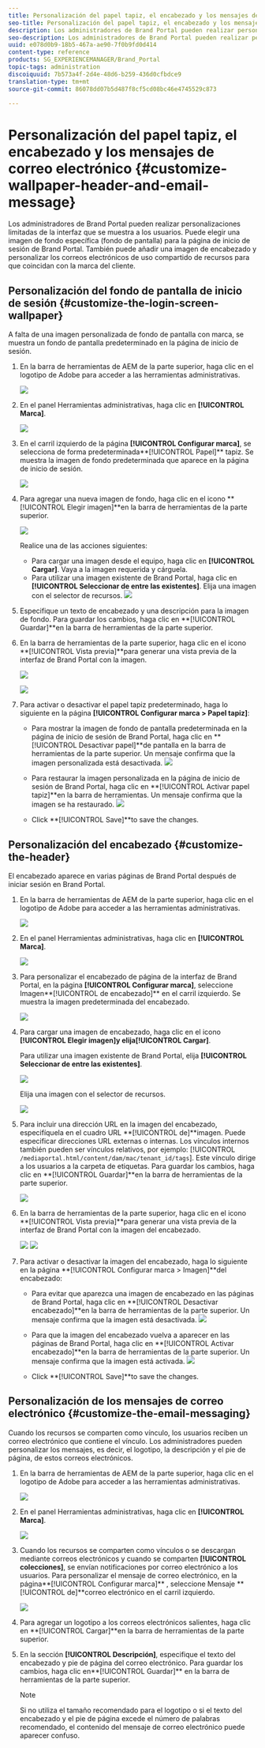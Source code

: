 ```yaml
---
title: Personalización del papel tapiz, el encabezado y los mensajes de correo electrónico
seo-title: Personalización del papel tapiz, el encabezado y los mensajes de correo electrónico
description: Los administradores de Brand Portal pueden realizar personalizaciones limitadas de la interfaz que se muestra a los usuarios. Puede elegir una imagen de fondo específica (fondo de pantalla) para la página de inicio de sesión de Brand Portal. También puede añadir una imagen de encabezado y personalizar los correos electrónicos de uso compartido de recursos para que coincidan con la marca del cliente.
seo-description: Los administradores de Brand Portal pueden realizar personalizaciones limitadas de la interfaz que se muestra a los usuarios. Puede elegir una imagen de fondo específica (fondo de pantalla) para la página de inicio de sesión de Brand Portal. También puede añadir una imagen de encabezado y personalizar los correos electrónicos de uso compartido de recursos para que coincidan con la marca del cliente.
uuid: e078d0b9-18b5-467a-ae90-7f0b9fd0d414
content-type: reference
products: SG_EXPERIENCEMANAGER/Brand_Portal
topic-tags: administration
discoiquuid: 7b573a4f-2d4e-48d6-b259-436d0cfbdce9
translation-type: tm+mt
source-git-commit: 86078dd07b5d487f8cf5cd08bc46e4745529c873

---
```



# Personalización del papel tapiz, el encabezado y los mensajes de correo electrónico {#customize-wallpaper-header-and-email-message}

Los administradores de Brand Portal pueden realizar personalizaciones limitadas de la interfaz que se muestra a los usuarios. Puede elegir una imagen de fondo específica (fondo de pantalla) para la página de inicio de sesión de Brand Portal. También puede añadir una imagen de encabezado y personalizar los correos electrónicos de uso compartido de recursos para que coincidan con la marca del cliente.

## Personalización del fondo de pantalla de inicio de sesión {#customize-the-login-screen-wallpaper}

A falta de una imagen personalizada de fondo de pantalla con marca, se muestra un fondo de pantalla predeterminado en la página de inicio de sesión.

1. En la barra de herramientas de AEM de la parte superior, haga clic en el logotipo de Adobe para acceder a las herramientas administrativas.

   ![](assets/aemlogo.png)

1. En el panel Herramientas administrativas, haga clic en **[!UICONTROL Marca]**.


   ![](assets/admin-tools-panel-10.png)

1. En el carril izquierdo de la página **[!UICONTROL Configurar marca]**, se selecciona de forma predeterminada**[!UICONTROL  Papel]** tapiz. Se muestra la imagen de fondo predeterminada que aparece en la página de inicio de sesión.

   ![](assets/default_wallpaper.png)

1. Para agregar una nueva imagen de fondo, haga clic en el icono **[!UICONTROL Elegir imagen]**en la barra de herramientas de la parte superior.

   ![](assets/choose_wallpaperimage.png)

   Realice una de las acciones siguientes:

   * Para cargar una imagen desde el equipo, haga clic en **[!UICONTROL Cargar]**. Vaya a la imagen requerida y cárguela.
   * Para utilizar una imagen existente de Brand Portal, haga clic en **[!UICONTROL Seleccionar de entre las existentes]**. Elija una imagen con el selector de recursos.
   ![](assets/asset-picker.png)

1. Especifique un texto de encabezado y una descripción para la imagen de fondo. Para guardar los cambios, haga clic en **[!UICONTROL Guardar]**en la barra de herramientas de la parte superior.

1. En la barra de herramientas de la parte superior, haga clic en el icono **[!UICONTROL Vista previa]**para generar una vista previa de la interfaz de Brand Portal con la imagen.

   ![](assets/chlimage_1.png)

   ![](assets/custom-wallpaper-preview.png)

1. Para activar o desactivar el papel tapiz predeterminado, haga lo siguiente en la página **[!UICONTROL Configurar marca > Papel tapiz]**:

   * Para mostrar la imagen de fondo de pantalla predeterminada en la página de inicio de sesión de Brand Portal, haga clic en **[!UICONTROL Desactivar papel]**de pantalla en la barra de herramientas de la parte superior. Un mensaje confirma que la imagen personalizada está desactivada.
   ![](assets/chlimage_1-1.png)

   * Para restaurar la imagen personalizada en la página de inicio de sesión de Brand Portal, haga clic en **[!UICONTROL Activar papel tapiz]**en la barra de herramientas. Un mensaje confirma que la imagen se ha restaurado.
   ![](assets/chlimage_1-2.png)

   * Click **[!UICONTROL Save]**to save the changes.



## Personalización del encabezado {#customize-the-header}

El encabezado aparece en varias páginas de Brand Portal después de iniciar sesión en Brand Portal.

1. En la barra de herramientas de AEM de la parte superior, haga clic en el logotipo de Adobe para acceder a las herramientas administrativas.

   ![](assets/aemlogo.png)

1. En el panel Herramientas administrativas, haga clic en **[!UICONTROL Marca]**.

   ![](assets/admin-tools-panel-11.png)

1. Para personalizar el encabezado de página de la interfaz de Brand Portal, en la página **[!UICONTROL Configurar marca]**, seleccione Imagen**[!UICONTROL  de encabezado]** en el carril izquierdo. Se muestra la imagen predeterminada del encabezado.

   ![](assets/default-header.png)

1. Para cargar una imagen de encabezado, haga clic en el icono **[!UICONTROL Elegir imagen]**y elija**[!UICONTROL  Cargar]**.

   Para utilizar una imagen existente de Brand Portal, elija **[!UICONTROL Seleccionar de entre las existentes]**.

   ![](assets/choose_wallpaperimage-1.png)

   Elija una imagen con el selector de recursos.

   ![](assets/asset-picker-header.png)

1. Para incluir una dirección URL en la imagen del encabezado, especifíquela en el cuadro URL **[!UICONTROL de]**imagen. Puede especificar direcciones URL externas o internas. Los vínculos internos también pueden ser vínculos relativos, por ejemplo:   [!UICONTROL `/mediaportal.html/content/dam/mac/tenant_id/tags`].
Este vínculo dirige a los usuarios a la carpeta de etiquetas.
Para guardar los cambios, haga clic en **[!UICONTROL Guardar]**en la barra de herramientas de la parte superior.

   ![](assets/configure_brandingheaderimageurl.png)

1. En la barra de herramientas de la parte superior, haga clic en el icono **[!UICONTROL Vista previa]**para generar una vista previa de la interfaz de Brand Portal con la imagen del encabezado.

   ![](assets/chlimage_1-3.png)
   ![](assets/custom_header_preview.png)

1. Para activar o desactivar la imagen del encabezado, haga lo siguiente en la página **[!UICONTROL Configurar marca > Imagen]**del encabezado:

   * Para evitar que aparezca una imagen de encabezado en las páginas de Brand Portal, haga clic en **[!UICONTROL Desactivar encabezado]**en la barra de herramientas de la parte superior. Un mensaje confirma que la imagen está desactivada.
   ![](assets/chlimage_1-4.png)

   * Para que la imagen del encabezado vuelva a aparecer en las páginas de Brand Portal, haga clic en **[!UICONTROL Activar encabezado]**en la barra de herramientas de la parte superior. Un mensaje confirma que la imagen está activada.
   ![](assets/chlimage_1-5.png)

   * Click **[!UICONTROL Save]**to save the changes.



## Personalización de los mensajes de correo electrónico {#customize-the-email-messaging}

Cuando los recursos se comparten como vínculo, los usuarios reciben un correo electrónico que contiene el vínculo. Los administradores pueden personalizar los mensajes, es decir, el logotipo, la descripción y el pie de página, de estos correos electrónicos.

1. En la barra de herramientas de AEM de la parte superior, haga clic en el logotipo de Adobe para acceder a las herramientas administrativas.

   ![](assets/aemlogo.png)

1. En el panel Herramientas administrativas, haga clic en **[!UICONTROL Marca]**.

   ![](assets/admin-tools-panel-12.png)

1. Cuando los recursos se comparten como vínculos o se descargan mediante correos electrónicos y cuando se comparten **[!UICONTROL colecciones]**, se envían notificaciones por correo electrónico a los usuarios. Para personalizar el mensaje de correo electrónico, en la página**[!UICONTROL  Configurar marca]** , seleccione Mensaje **[!UICONTROL de]**correo electrónico en el carril izquierdo.

   ![](assets/configure-branding-page-email.png)

1. Para agregar un logotipo a los correos electrónicos salientes, haga clic en **[!UICONTROL Cargar]**en la barra de herramientas de la parte superior.

1. En la sección **[!UICONTROL Descripción]**, especifique el texto del encabezado y pie de página del correo electrónico. Para guardar los cambios, haga clic en**[!UICONTROL  Guardar]** en la barra de herramientas de la parte superior.

   >[!NOTE]
   >
   >Si no utiliza el tamaño recomendado para el logotipo o si el texto del encabezado y el pie de página excede el número de palabras recomendado, el contenido del mensaje de correo electrónico puede aparecer confuso.
